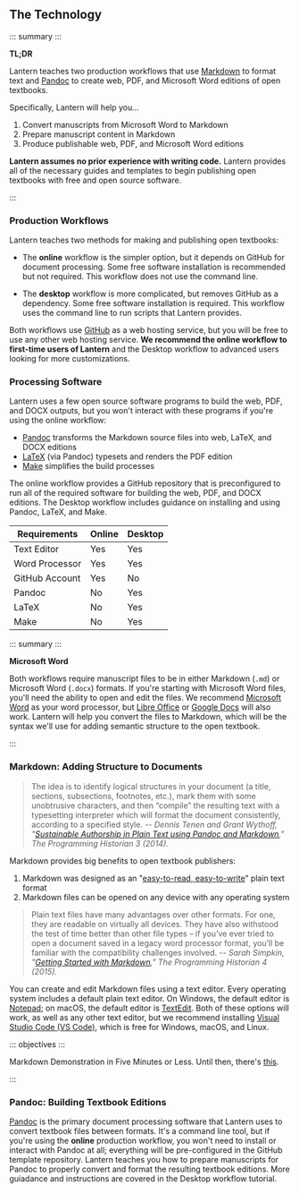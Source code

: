 ## The Technology

::: summary :::

**TL;DR**

Lantern teaches two production workflows that use [Markdown](https://en.wikipedia.org/wiki/Markdown) to format text and [Pandoc](https://pandoc.org/) to create web, PDF, and Microsoft Word editions of open textbooks. 

Specifically, Lantern will help you...

1. Convert manuscripts from Microsoft Word to Markdown
2. Prepare manuscript content in Markdown
3. Produce publishable web, PDF, and Microsoft Word editions

**Lantern assumes no prior experience with writing code.** Lantern provides all of the necessary guides and templates to begin publishing open textbooks with free and open source software.

:::

### Production Workflows

Lantern teaches two methods for making and publishing open textbooks: 

- The **online** workflow is the simpler option, but it depends on GitHub for document processing. Some free software installation is recommended but not required. This workflow does not use the command line.

- The **desktop** workflow is more complicated, but removes GitHub as a dependency. Some free software installation is required. This workflow uses the command line to run scripts that Lantern provides.

Both workflows use [GitHub](https://github.com/) as a web hosting service, but you will be free to use any other web hosting service. **We recommend the online workflow to first-time users of Lantern** and the Desktop workflow to advanced users looking for more customizations.

### Processing Software

Lantern uses a few open source software programs to build the web, PDF, and DOCX outputs, but you won't interact with these programs if you're using the online workflow:

- [Pandoc](https://pandoc.org/) transforms the Markdown source files into web, LaTeX, and DOCX editions
- [LaTeX](https://www.latex-project.org/) (via Pandoc) typesets and renders the PDF edition
- [Make](https://www.gnu.org/software/make/) simplifies the build processes

The online workflow provides a GitHub repository that is preconfigured to run all of the required software for building the web, PDF, and DOCX editions. The Desktop workflow includes guidance on installing and using Pandoc, LaTeX, and Make.

| Requirements   	| Online 	| Desktop 	|
|----------------	|--------	|---------	|
| Text Editor    	| Yes    	| Yes     	|
| Word Processor 	| Yes    	| Yes     	|
| GitHub Account 	| Yes    	| No      	|
| Pandoc         	| No     	| Yes     	|
| LaTeX          	| No     	| Yes     	|
| Make              | No        | Yes       |

::: summary :::

**Microsoft Word**

Both workflows require manuscript files to be in either Markdown (`.md`) or Microsoft Word (`.docx`) formats. If you're starting with Microsoft Word files, you'll need the ability to open and edit the files. We recommend [Microsoft Word](https://www.microsoft.com/en-us/microsoft-365/word?rtc=1) as your word processor, but [Libre Office](https://www.libreoffice.org/) or [Google Docs](https://www.google.com/docs/about/) will also work. Lantern will help you convert the files to Markdown, which will be the syntax we'll use for adding semantic structure to the open textbook.

:::

### Markdown: Adding Structure to Documents

> The idea is to identify logical structures in your document (a title, sections, subsections, footnotes, etc.), mark them with some unobtrusive characters, and then “compile” the resulting text with a typesetting interpreter which will format the document consistently, according to a specified style. _-- Dennis Tenen and Grant Wythoff, "[Sustainable Authorship in Plain Text using Pandoc and Markdown](https://doi.org/10.46430/phen0041)," The Programming Historian 3 (2014)._ 

Markdown provides big benefits to open textbook publishers:

1. Markdown was designed as an "[easy-to-read, easy-to-write](https://daringfireball.net/projects/markdown/)" plain text format
2. Markdown files can be opened on any device with any operating system

> Plain text files have many advantages over other formats. For one, they are readable on virtually all devices. They have also withstood the test of time better than other file types – if you’ve ever tried to open a document saved in a legacy word processor format, you’ll be familiar with the compatibility challenges involved. _-- Sarah Simpkin, "[Getting Started with Markdown](https://doi.org/10.46430/phen0046)," The Programming Historian 4 (2015)._

You can create and edit Markdown files using a text editor. Every operating system includes a default plain text editor. On Windows, the default editor is [Notepad](https://www.microsoft.com/en-us/p/windows-notepad/9msmlrh6lzf3?activetab=pivot:overviewtab); on macOS, the default editor is [TextEdit](https://support.apple.com/guide/textedit/welcome/mac). Both of these options will work, as well as any other text editor, but we recommend installing [Visual Studio Code (VS Code)](https://code.visualstudio.com/), which is free for Windows, macOS, and Linux.

::: objectives :::

Markdown Demonstration in Five Minutes or Less. Until then, there's [this](https://youtu.be/2JE66WFpaII).

:::

### Pandoc: Building Textbook Editions

[Pandoc](https://pandoc.org/) is the primary document processing software that Lantern uses to convert textbook files between formats. It's a command line tool, but if you're using the **online** production workflow, you won't need to install or interact with Pandoc at all; everything will be pre-configured in the GitHub template repository. Lantern teaches you how to prepare manuscripts for Pandoc to properly convert and format the resulting textbook editions. More guiadance and instructions are covered in the Desktop workflow tutorial. 
